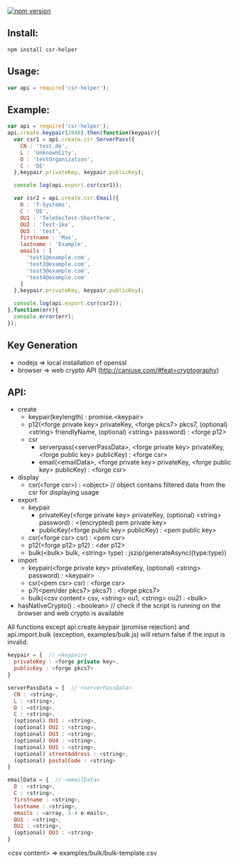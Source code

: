 [![npm version](https://badge.fury.io/js/csr-helper.svg)](https://badge.fury.io/js/csr-helper)

## Install:
`npm install csr-helper`
## Usage:
``` javascript
var api = require('csr-helper');
```
## Example:
``` javascript
var api = require('csr-helper');
api.create.keypair(2048).then(function(keypair){
  var csr1 = api.create.csr.ServerPass({
    CN : 'test.de',
    L : 'UnknownCity',
    O : 'testOrganization',
    C : 'DE'
  },keypair.privateKey, keypair.publicKey);

  console.log(api.export.csr(csr1));

  var csr2 = api.create.csr.Email({
    O : 'T-Systems',
    C : 'DE',
    OU1 : 'TeleSecTest-ShortTerm',
    OU2 : 'Test-1ke',
    OU3 : 'test',
    firstname : 'Max',
    lastname : 'Example',
    emails : [
      'test1@example.com',
      'test2@example.com',
      'test3@example.com',
      'test4@example.com'
    ]
  },keypair.privateKey, keypair.publicKey);

  console.log(api.export.csr(csr2));
},function(err){
  console.error(err);
});
```
## Key Generation
 * nodejs => local installation of openssl
 * browser => web crypto API (http://caniuse.com/#feat=cryptography)

## API:
* create
  * keypair(keylength) : promise.\<keypair\>
  * p12(\<forge private key\> privateKey, \<forge pkcs7\> pkcs7, (optional) \<string\> friendlyName, (optional) \<string\> password) : \<forge p12\>
  * csr
    * serverpass(\<serverPassData\>, \<forge private key\> privateKey, \<forge public key\> publicKey) : \<forge csr\>
    * email(\<emailData\>, \<forge private key\> privateKey, \<forge public key\> publicKey) : \<forge csr\>
* display
  * csr(\<forge csr\>) : \<object\> // object contains filtered data from the csr for displaying usage
* export
  * keypair
    * privateKey(\<forge private key\> privateKey, (optional) \<string\> password) : \<(encrypted) pem private key\>
    * publicKey(\<forge public key\> publicKey) : \<pem public key\>
  * csr(\<forge csr\> csr) : \<pem csr\>
  * p12(\<forge p12\> p12) : \<der p12\>
  * bulk(\<bulk\> bulk, \<string\> type) : jszip/generateAsync({type:type})
* import
  * keypair(\<forge private key\> privateKey, (optional) \<string\> password) : \<keypair\>
  * csr(\<pem csr\> csr) : \<forge csr\>
  * p7(\<pem/der pkcs7\> pkcs7) : \<forge pkcs7\>
  * bulk(\<csv content\> csv, \<string\> ou1, \<string\> ou2) : \<bulk\>
* hasNativeCrypto() : \<boolean\> // check if the script is running on the browser and web crypto is available

All functions except api.create.keypair (promise rejection) and api.import.bulk (exception, examples/bulk.js) will return false if the input is invalid.

``` javascript
keypair = {  // <keypair>
  privateKey : <forge private key>,
  publicKey : <forge pkcs7>
}
```

``` javascript
serverPassData = {  // <serverPassData>
  CN : <string>,
  L : <string>,
  O : <string>,
  C : <string>,
  (optional) OU1 : <string>,
  (optional) OU2 : <string>,
  (optional) OU3 : <string>,
  (optional) OU4 : <string>,
  (optional) OU5 : <string>,
  (optional) streetAddress : <string>,
  (optional) postalCode : <string>
}
```

``` javascript
emailData = {  // <emailData>
  O : <string>,
  C : <string>,
  firstname : <string>,
  lastname : <string>,
  emails : <array, 1-4 e-mails>,
  OU1 : <string>,
  OU2 : <string>,
  (optional) OU3 : <string>
}
```

\<csv content\> =\> examples/bulk/bulk-template.csv
